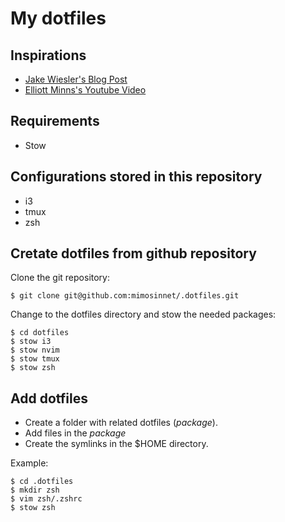 # My dotfiles

## Inspirations

* [Jake Wiesler's Blog Post](https://www.jakewiesler.com/blog/managing-dotfiles)
* [Elliott Minns's Youtube Video](https://youtube.com/watch?v=y6XCebnB9gs)

## Requirements

* Stow

## Configurations stored in this repository

* i3
* tmux
* zsh

## Cretate dotfiles from github repository

Clone the git repository:

    $ git clone git@github.com:mimosinnet/.dotfiles.git

Change to the dotfiles directory and stow the needed packages: 

    $ cd dotfiles
    $ stow i3
    $ stow nvim
    $ stow tmux
    $ stow zsh

## Add dotfiles 

* Create a folder with related dotfiles (_package_).
* Add files in the _package_
* Create the symlinks in the $HOME directory.

Example: 

    $ cd .dotfiles
    $ mkdir zsh
    $ vim zsh/.zshrc
    $ stow zsh

